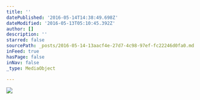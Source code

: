 ```yaml
---
title: ''
datePublished: '2016-05-14T14:38:49.698Z'
dateModified: '2016-05-13T05:10:45.392Z'
author: []
description: ''
starred: false
sourcePath: _posts/2016-05-14-13aacf4e-27d7-4c98-97ef-fc22246d0fa0.md
inFeed: true
hasPage: false
inNav: false
_type: MediaObject

---
```

![](https://the-grid-user-content.s3-us-west-2.amazonaws.com/1e2488ba-a017-43b9-9ac6-4afde7470e8c.jpg)